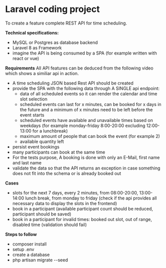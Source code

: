 # Laravel coding project
To create a feature complete REST API for time scheduling.

**Technical specifications:**
- MySQL or Postgres as database backend
- Laravel 8 as Framework 
- imagine the API is being consumed by a SPA (for example written with react or vue)

**Requirements**
All API features can be deduced from the following video which shows a similiar api in action.

- A time scheduling JSON based Rest API should be created
- provide the SPA with the following data through A SINGLE api endpoint:
	- data of all scheduled events so it can render the calendar and time slot selection 
	- scheduled events can last for x minutes, can be booked for x days in the future and a minimum of x minutes need to be left before the event starts
	- scheduled events have available and unavailable times based on weekdays (for example monday-friday 8:00-20:00 excluding 12:00-13:00 for a lunchbreak)
  - maximum amount of people that can book the event (for example 2)
  - available quantity left
- persist event bookings
- many participants can book at the same time
- For the tests purpose, A booking is done with only an E-Mail, first name and last name 
- validate the data so that the API returns an exception in case something does not fit into the schema or is already booked out

**Cases**  
- slots for the next 7 days, every 2 minutes, from 08:00-20:00, 13:00-14:00 lunch break, from monday to friday (check if the api provides all necessary data to display the slots in the frontend)
- book in a participant (available participant count should be reduced, participant should be saved)
- book in a participant for invalid times: booked out slot, out of range, disabled time (validation should fail)

**Steps to follow**
- composer install
- setup .env
- create a database
- php artisan migrate --seed